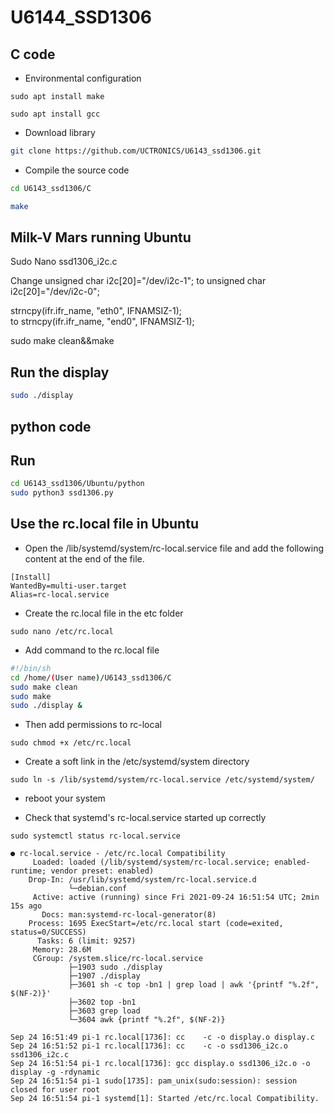 # U6144_SSD1306

## C code
- Environmental configuration
```
sudo apt install make
```
```
sudo apt install gcc
```
- Download library 
```bash
git clone https://github.com/UCTRONICS/U6143_ssd1306.git
```
- Compile the source code 
```bash
cd U6143_ssd1306/C 
```
```bash
make 
```
## Milk-V Mars running Ubuntu

Sudo Nano ssd1306_i2c.c

Change
unsigned char i2c[20]="/dev/i2c-1";
to
unsigned char i2c[20]="/dev/i2c-0";

strncpy(ifr.ifr_name, "eth0", IFNAMSIZ-1);     
to
strncpy(ifr.ifr_name, "end0", IFNAMSIZ-1);

sudo make clean&&make



## Run the display
```bash 
sudo ./display 
```

## python code


## Run
```bash
cd U6143_ssd1306/Ubuntu/python
sudo python3 ssd1306.py
```

## Use the rc.local file in Ubuntu

- Open the /lib/systemd/system/rc-local.service file and add the following content at the end of the file.
```
[Install]
WantedBy=multi-user.target
Alias=rc-local.service
```

- Create the rc.local file in the etc folder
```
sudo nano /etc/rc.local
```
- Add command to the rc.local file
```bash
#!/bin/sh
cd /home/(User name)/U6143_ssd1306/C
sudo make clean
sudo make
sudo ./display &
```
- Then add permissions to rc-local
```
sudo chmod +x /etc/rc.local
```
- Create a soft link in the /etc/systemd/system directory
```
sudo ln -s /lib/systemd/system/rc-local.service /etc/systemd/system/
```

- reboot your system

- Check that systemd's rc-local.service started up correctly
```
sudo systemctl status rc-local.service

● rc-local.service - /etc/rc.local Compatibility
     Loaded: loaded (/lib/systemd/system/rc-local.service; enabled-runtime; vendor preset: enabled)
    Drop-In: /usr/lib/systemd/system/rc-local.service.d
             └─debian.conf
     Active: active (running) since Fri 2021-09-24 16:51:54 UTC; 2min 15s ago
       Docs: man:systemd-rc-local-generator(8)
    Process: 1695 ExecStart=/etc/rc.local start (code=exited, status=0/SUCCESS)
      Tasks: 6 (limit: 9257)
     Memory: 28.6M
     CGroup: /system.slice/rc-local.service
             ├─1903 sudo ./display
             ├─1907 ./display
             ├─3601 sh -c top -bn1 | grep load | awk '{printf "%.2f", $(NF-2)}'
             ├─3602 top -bn1
             ├─3603 grep load
             └─3604 awk {printf "%.2f", $(NF-2)}

Sep 24 16:51:49 pi-1 rc.local[1736]: cc    -c -o display.o display.c
Sep 24 16:51:52 pi-1 rc.local[1736]: cc    -c -o ssd1306_i2c.o ssd1306_i2c.c
Sep 24 16:51:54 pi-1 rc.local[1736]: gcc display.o ssd1306_i2c.o -o display -g -rdynamic
Sep 24 16:51:54 pi-1 sudo[1735]: pam_unix(sudo:session): session closed for user root
Sep 24 16:51:54 pi-1 systemd[1]: Started /etc/rc.local Compatibility.
```
